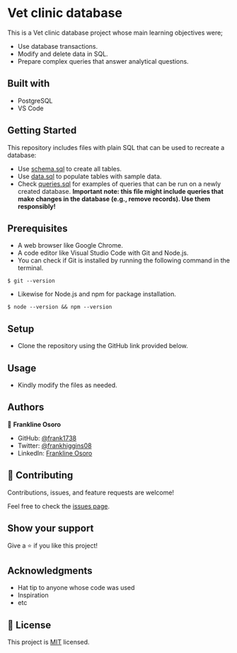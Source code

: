 # Vet clinic database

This is a Vet clinic database project whose main learning objectives were;

- Use database transactions.
- Modify and delete data in SQL.
- Prepare complex queries that answer analytical questions.

## Built with

- PostgreSQL
- VS Code

## Getting Started

This repository includes files with plain SQL that can be used to recreate a database:

- Use [schema.sql](./schema.sql) to create all tables.
- Use [data.sql](./data.sql) to populate tables with sample data.
- Check [queries.sql](./queries.sql) for examples of queries that can be run on a newly created database. **Important note: this file might include queries that make changes in the database (e.g., remove records). Use them responsibly!**

## Prerequisites

- A web browser like Google Chrome.
- A code editor like Visual Studio Code with Git and Node.js.
- You can check if Git is installed by running the following command in the terminal.

`$ git --version`

- Likewise for Node.js and npm for package installation.

`$ node --version && npm --version`

## Setup

- Clone the repository using the GitHub link provided below.

## Usage

- Kindly modify the files as needed.

## Authors

👤 **Frankline Osoro**

- GitHub: [@frank1738](https://github.com/frank1738)
- Twitter: [@frankhiggins08](https://twitter.com/frankhiggins08)
- LinkedIn: [Frankline Osoro](http://www.linkedin.com/in/frankline-osoro-b526ba18b)

## 🤝 Contributing

Contributions, issues, and feature requests are welcome!

Feel free to check the [issues page](../../issues/).

## Show your support

Give a ⭐️ if you like this project!

## Acknowledgments

- Hat tip to anyone whose code was used
- Inspiration
- etc

## 📝 License

This project is [MIT](./MIT.md) licensed.
